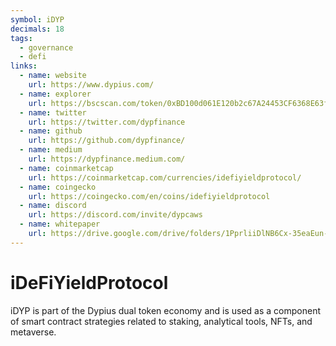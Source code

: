 ```yaml
---
symbol: iDYP
decimals: 18
tags:
  - governance
  - defi
links:
  - name: website
    url: https://www.dypius.com/
  - name: explorer
    url: https://bscscan.com/token/0xBD100d061E120b2c67A24453CF6368E63f1Be056
  - name: twitter
    url: https://twitter.com/dypfinance
  - name: github
    url: https://github.com/dypfinance/
  - name: medium
    url: https://dypfinance.medium.com/
  - name: coinmarketcap
    url: https://coinmarketcap.com/currencies/idefiyieldprotocol/
  - name: coingecko
    url: https://coingecko.com/en/coins/idefiyieldprotocol
  - name: discord
    url: https://discord.com/invite/dypcaws
  - name: whitepaper
    url: https://drive.google.com/drive/folders/1PprliiDlNB6Cx-35eaEun-gmjk0-a1O4
---
```


# iDeFiYieldProtocol

iDYP is part of the Dypius dual token economy and is used as a component of smart contract strategies related to staking, analytical tools, NFTs, and metaverse.
